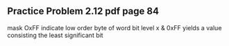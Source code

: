 ## Practice Problem 2.12 pdf page 84

mask OxFF indicate low order byte of word
bit level x & 0xFF yields a value consisting the least significant bit


